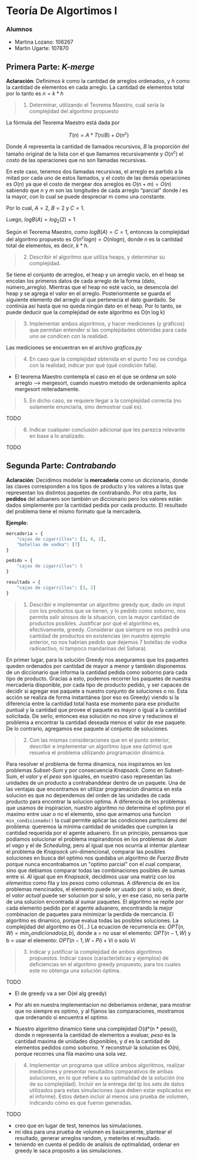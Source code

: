 # Teoría De Algortimos I

### Alumnos

- Martina Lozano: 106267
- Martin Ugarte: 107870

## Primera Parte: *K-merge*

**Aclaración**: Definimos $k$ como la cantidad de arreglos ordenados, y $h$ como la cantidad de elementos en cada arreglo. La cantidad de elementos total por lo tanto es $n = k * h$

> 1. Determinar, utilizando el Teorema Maestro, cuál sería la complejidad del algoritmo propuesto

La fórmula del Teorema Maestro está dada por

$$T(n)=A*T(n/B) + O(n^c)$$

Donde $A$ representa la cantidad de llamados recursivos, $B$ la proporción del tamaño original de la lista con el que llamamos recursivamente y $O(n^c)$ el costo de las operaciones que no son llamadas recursivas.

En este caso, tenemos dos llamadas recursivas, el arreglo es partido a la mitad por cada uno de estos llamados, y el costo de las demás operaciones es $O(n)$ ya que el costo de mergear dos arreglos es $O(n + m) = O(n)$ sabiendo que $n$ y $m$ son las longitudes de cada arreglo “parcial” donde $l$ es la mayor, con lo cual se puede despreciar m como una constante.

Por lo cual, $A = 2$, $B = 2$ y $C = 1$.

Luego, $logB(A) = log_2(2) = 1$

Según el Teorema Maestro, como $logB(A)=C=1$, entonces la complejidad del algoritmo propuesto es $O(n^c log n)=O(n logn)$, donde $n$ es la cantidad total de elementos, es decir, $k * h$.

> 2. Describir el algoritmo que utiliza heaps, y determinar su complejidad.

Se tiene el conjunto de arreglos, el heap y un arreglo vacío, en el heap se encolan los primeros datos de cada arreglo de la forma (dato, número_arreglo). Mientras que el heap no esté vacío, se desencola del heap y se agrega el valor en el arreglo. Posteriormente se guarda el siguiente elemento del arreglo al que pertenecía el dato guardado. Se continúa así hasta que no queda ningún dato en el heap. 
Por lo tanto, se puede deducir que la complejidad de este algoritmo es O(n log k)

> 3. Implementar ambos algoritmos, y hacer mediciones (y gráficos) que permitan entender si las complejidades obtenidas para cada uno se condicen con la realidad.

Las mediciones se encuentran en el archivo *graficos.py*

> 4. En caso que la complejidad obtenida en el punto 1 no se condiga con la realidad, indicar por qué (qué condición falla).

- El teorema Maestro contempla el caso en el que se ordena un solo arreglo --> mergesort, cuando nuestro metodo de ordenamiento aplica mergesort reiteradamente.

> 5. En dicho caso, se requiere llegar a la complejidad correcta (no solamente enunciarla, sino demostrar cuál es).

TODO

> 6. Indicar cualquier conclusión adicional que les parezca relevante en base a lo analizado.

TODO

## Segunda Parte: *Contrabando*

**Aclaración**: Decidimos modelar la **mercadería** como un diccionario, donde las claves corresponden a los tipos de producto y los valores a listas que representan los distintos paquetes de contrabando. Por otra parte, los **pedidos** del aduanero son también un diccionario pero los valores están dados simplemente por la cantidad pedida por cada producto. El resultado del problema tiene el mismo formato que la mercadería.

**Ejemplo**:

```py
mercaderia = {
    "cajas de cigarrillos": [3, 8, 2],
    "botellas de vodka": [7]
}

pedido = {
    "cajas de cigarrillos": 5
}

resultado = {
    "cajas de cigarrillos": [3, 2]
}
```

> 1. Describir e implementar un algoritmo greedy que, dado un input con los productos que se tienen, y lo pedido como soborno, nos permita salir airosos de la situación, con la mayor cantidad de productos posibles. Justificar por qué el algoritmo es, efectivamente, greedy. Considerar que siempre se nos pedirá una cantidad de productos en existencias (en nuestro ejemplo anterior, no nos habrían pedido que dejemos 7 botellas de vodka radioactivo, ni tampoco mandarinas del Sahara).

En primer lugar, para la solución Greedy nos aseguramos que los paquetes queden ordenados por cantidad de mayor a menor y también disponemos de un diccionario que informa la cantidad pedida como soborno para cada tipo de producto. Gracias a esto, podemos recorrer los paquetes de nuestra mercadería disponible, por cada tipo de producto pedido, y ser capaces de decidir si agregar ese paquete a nuestro conjunto de soluciones o no. Esta acción se realiza de forma instantánea (por eso es Greedy) viendo si la diferencia entre la cantidad total hasta ese momento para ese producto puntual y la cantidad que provee el paquete es mayor o igual a la cantidad solicitada. De serlo, entonces esa solución no nos sirve y reducimos el problema a encontrar la cantidad deseada menos el valor de ese paquete. De lo contrario, agregamos ese paquete al conjunto de soluciones.

>2. Con las mismas consideraciones que en el punto anterior, describir e implementar un algoritmo (que sea óptimo) que resuelva el problema utilizando programación dinámica.

Para resolver el problema de forma dinamica, nos inspiramos en los problemas _Subset-Sum_ y por consecuencia _Knapsack_. Como en Subset-Sum, el _valor_ y el _peso_ son iguales, en nuestro caso representan las unidades de un producto a contrabanddear dentro de un paquete. Una de las ventajas que encontramos en utilizar programacion dinamica en esta solucion es que no dependemos del orden de las unidades de cada producto para encontrar la solucion optima. A diferencia de los problemas que usamos de inspiracion, nuestro algoritmo no determina el optimo por el maximo entre usar o no el elemento, sino que armamos una funcion ```min_condicionado()``` la cual permite aplicar las condiciones particulares del problema: queremos la minima cantidad de unidades que cumplen la cantidad requerida por el agente aduanero. 
En un principio, pensamos que podiamos solucionar el problema inspirandonos en los problemas de _Juan el vago_ y el de _Scheduling_, pero al igual que nos ocurria al intentar plantear el problema de _Knapsack_ uni-dimencional, comparar las posibles soluciones en busca del optimo nos quedaba un algoritmo de _Fuerza Bruta_ porque nunca encontrabamos un "optimo parcial" con el cual comparar, sino que debiamos comparar todas las combinaciones posibles de sumas entre si. 
Al igual que en _Knapsack_, decidimos usar una matriz con los _elementos_ como fila y los _pesos_ como columnas. A diferencia de en los problemas mencinados, el elemento puede ser usado por si solo, es devir, el _valor actual_ puede ser solucion por si solo, y en ese caso, no seria parte de una solucion encontrada al sumar paquetes. 
El algoritmo se repite por cada elemento pedido por el agente aduanero, encontrando la mejor combinacion de paquetes para minimizar la perdida de mercancia. 
El algoritmo es dinamico, porque evalua todas las posibles soluciones. 
La complejidad del algoritmo es O(...)
La ecuacion de recurrencia es: $OPT(n, W) = min_condicionado(a, b)$, donde a = no usar el elemento: $OPT(n-1, W)$ y b = usar el elemento: $OPT(n-1, W-Pi) + Vi$ o solo $Vi$

> 3. Indicar y justificar la complejidad de ambos algoritmos propuestos. Indicar casos (características y ejemplos) de deficiencias en el algoritmo greedy propuesto, para los cuales este no obtenga una solución óptima.
 
TODO
- El de greedy va a ser O(el alg greedy) 
- Por ahi en nuestra implementacion no deberiamos ordenar, para mostrar que no siempre es optimo, y al fijanos las comparaciones, mostramos que ordenando si encuentra el optimo. 

- Nuestro algoritmo dinamico tiene una complejidad O(d*(n * peso)), donde _n_ representa la cantidad de elementos a evaluar, _peso_ es la cantidad maxima de unidades disponibles, y _d_ es la cantidad de elementos pedidos como soborno. Y reconstruir la solucion es O(n), porque recorres una fila maximo una sola vez.

> 4. Implementar un programa que utilice ambos algoritmos, realizar mediciones y presentar resultados comparativos de ambas soluciones, en lo que refiere a su optimalidad de la solución (no de su complejidad). Incluir en la entrega del tp los sets de datos utilizados para estas simulaciones (que deben estar explicados en el informe). Estos deben incluir al menos una prueba de volumen, indicando cómo es que fueron generadas.

TODO
- creo que en lugar de test, tenemos las simulaciones. 
- mi idea para una prueba de volumen es basicamente, plantear el resultado, generar arreglos random, y meterles el resultado. 
- teniendo en cuenta el pedido de analisis de optimalidad, ordenar en greedy le saca proposito a las simulaciones.
